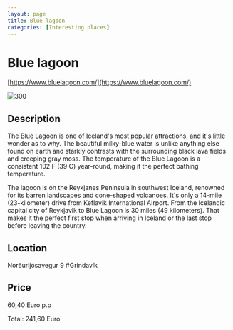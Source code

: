 ```yaml
--- 
layout: page
title: Blue lagoon 
categories: [Interesting places] 
---
```

# Blue lagoon
[https://www.bluelagoon.com/](https://www.bluelagoon.com/)

![300](https://guidetoiceland.imgix.net/740636/x/0/bluel.jpg?auto=format%2Ccompress&crop=faces%2Cedges%2Ccenter&bg=%23fff&fit=crop&q=35&h=776&dpr=1)

## Description
The Blue Lagoon is one of Iceland's most popular attractions, and it's little wonder as to why. The beautiful milky-blue water is unlike anything else found on earth and starkly contrasts with the surrounding black lava fields and creeping gray moss. The temperature of the Blue Lagoon is a consistent 102 F (39 C) year-round, making it the perfect bathing temperature. 

The lagoon is on the Reykjanes Peninsula in southwest Iceland, renowned for its barren landscapes and cone-shaped volcanoes. It's only a 14-mile (23-kilometer) drive from Keflavik International Airport. From the Icelandic capital city of Reykjavik to Blue Lagoon is 30 miles (49 kilometers). That makes it the perfect first stop when arriving in Iceland or the last stop before leaving the country.

## Location
Norðurljósavegur 9 #Grindavík

## Price
60,40 Euro p.p

Total: 241,60 Euro